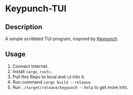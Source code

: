 # Keypunch-TUI

## Description
A simple scribbled TUI program, inspired by [Keypunch](https://github.com/bragefuglseth/keypunch)

## Usage

1. Connect Internet.
2. Install `cargo`, `rustc`.
3. Pull this Repo to local and `cd` into it.
3. Run command `cargo build --release`.
4. Run `./target/release/keypunch --help` to get more info.
